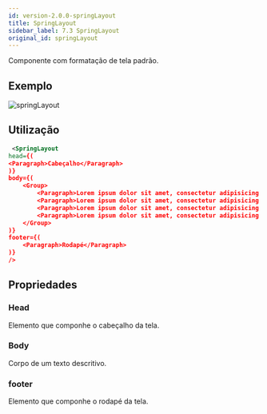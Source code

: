 ```yaml
---
id: version-2.0.0-springLayout
title: SpringLayout
sidebar_label: 7.3 SpringLayout
original_id: springLayout
---
```


Componente com formatação de tela padrão.

## Exemplo

![springLayout](assets/old_versions/springLayout.png)

## Utilização 

```xml
 <SpringLayout
head={(
<Paragraph>Cabeçalho</Paragraph>
)}
body={(
    <Group>
        <Paragraph>Lorem ipsum dolor sit amet, consectetur adipisicing elit. Accusamus, ad aliquam amet animi aut beatae blanditiis consequatur dignissimos earum ex fugiat illum nulla placeat quae quos repellat tenetur? Dicta, earum?</Paragraph>
        <Paragraph>Lorem ipsum dolor sit amet, consectetur adipisicing elit. Accusamus, ad aliquam amet animi aut beatae blanditiis consequatur dignissimos earum ex fugiat illum nulla placeat quae quos repellat tenetur? Dicta, earum?</Paragraph>
        <Paragraph>Lorem ipsum dolor sit amet, consectetur adipisicing elit. Accusamus, ad aliquam amet animi aut beatae blanditiis consequatur dignissimos earum ex fugiat illum nulla placeat quae quos repellat tenetur? Dicta, earum?</Paragraph>
        <Paragraph>Lorem ipsum dolor sit amet, consectetur adipisicing elit. Accusamus, ad aliquam amet animi aut beatae blanditiis consequatur dignissimos earum ex fugiat illum nulla placeat quae quos repellat tenetur? Dicta, earum?</Paragraph>
    </Group>
)}
footer={(
    <Paragraph>Rodapé</Paragraph>
)}
/>
```


## Propriedades

### Head

Elemento que componhe o cabeçalho da tela.

### Body

Corpo de um texto descritivo. 

### footer
Elemento que componhe o rodapé da tela. 